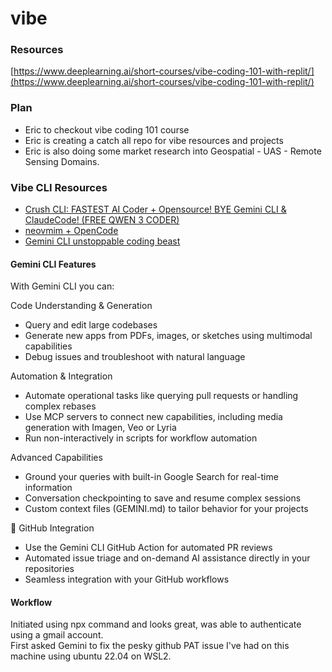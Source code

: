 # vibe
### Resources
[https://www.deeplearning.ai/short-courses/vibe-coding-101-with-replit/](https://www.deeplearning.ai/short-courses/vibe-coding-101-with-replit/)

### Plan 
- Eric to checkout vibe coding 101 course 
- Eric is creating a catch all repo for vibe resources and projects 
- Eric is also doing some market research into Geospatial - UAS - Remote Sensing Domains.

### Vibe CLI Resources
- [Crush CLI: FASTEST AI Coder + Opensource! BYE Gemini CLI & ClaudeCode! (FREE QWEN 3 CODER)](https://youtu.be/kH8NFQ7TkiU?si=Az9Om19lkgbaRY0E)
- [neovmim + OpenCode](https://youtu.be/3szpSiGjBkQ?si=0Jy28ZXPlLt1KgqT)
- [Gemini CLI unstoppable coding beast](https://youtu.be/YAy7kd5Nqm0?si=gUduwvRdTa13SOoI)


#### Gemini CLI Features
With Gemini CLI you can:

Code Understanding & Generation
- Query and edit large codebases
- Generate new apps from PDFs, images, or sketches using multimodal capabilities
- Debug issues and troubleshoot with natural language

Automation & Integration
- Automate operational tasks like querying pull requests or handling complex rebases
- Use MCP servers to connect new capabilities, including media generation with Imagen, Veo or Lyria
- Run non-interactively in scripts for workflow automation

Advanced Capabilities
- Ground your queries with built-in Google Search for real-time information
- Conversation checkpointing to save and resume complex sessions
- Custom context files (GEMINI.md) to tailor behavior for your projects

🔗  GitHub Integration
- Use the Gemini CLI GitHub Action for automated PR reviews
- Automated issue triage and on-demand AI assistance directly in your repositories
- Seamless integration with your GitHub workflows

#### Workflow
Initiated using npx command and looks great, was able to authenticate using a gmail account.  
First asked Gemini to fix the pesky github PAT issue I've had on this machine using ubuntu 22.04 on WSL2.


